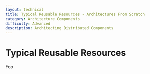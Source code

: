 ```yaml
---
layout: technical
title: Typical Reusable Resources - Architectures From Scratch
category: Architecture Components
difficulty: Advanced
description: Architecting Distributed Components
---
```


# Typical Reusable Resources
Foo